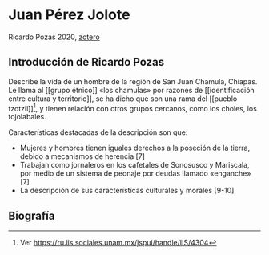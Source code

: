 # Juan Pérez Jolote
Ricardo Pozas 2020, [zotero](zotero://select/items/@pozas2020)

## Introducción de Ricardo Pozas
Describe la vida de un hombre de la región de San Juan Chamula, Chiapas. Le llama al [[grupo étnico]] «los chamulas» por razones de [[identificación entre cultura y territorio]], se ha dicho que son una rama del [[pueblo tzotzil]][^1], y tienen relación con otros grupos cercanos, como los choles, los tojolabales.

[^1]: Ver <https://ru.iis.sociales.unam.mx/jspui/handle/IIS/4304>

Características destacadas de la descripción son que:

- Mujeres y hombres tienen iguales derechos a la poseción de la tierra, debido a mecanismos de herencia [7]
- Trabajan como jornaleros en los cafetales de Sonosusco y Mariscala, por medio de un sistema de peonaje por deudas llamado «enganche» [7]
- La descripción de sus características culturales y morales [9-10]

## Biografía

